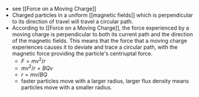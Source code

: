 - see [[Force on a Moving Charge]]
- Charged particles in a uniform [[magnetic fields]] which is perpendicular to its direction of travel will travel a circular path.
- According to [[Force on a Moving Charge]], the force experienced by a moving charge is perpendicular to both its current path and the direction of the magnetic fields. This means that the force that a moving charge experiences causes it to deviate and trace a circular path, with the magnetic force providing the particle's centriuptal force.
	- $F=mv^2/r$ 
	- $mv^2/r = BQv$  
	- $r=mv/BQ$
	- faster particles move with a larger radius, larger flux density means particles move with a smaller radius.